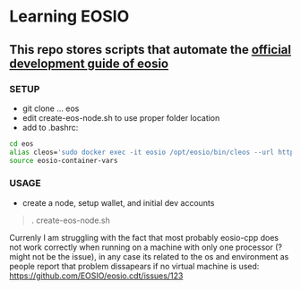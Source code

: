 
# Learning EOSIO #
## This repo stores scripts that automate the [official development guide of eosio](https://developers.eos.io/eosio-cpp/docs/introduction) ##

### SETUP ###
* git clone ... eos
* edit create-eos-node.sh to use proper folder location 
* add to .bashrc:
```bash
cd eos 
alias cleos='sudo docker exec -it eosio /opt/eosio/bin/cleos --url http://127.0.0.1:7777 --wallet-url http://127.0.0.1:5555'
source eosio-container-vars
```

### USAGE ###
* create a node, setup wallet, and initial dev accounts
> . create-eos-node.sh

Currenly I am struggling with the fact that most probably eosio-cpp does not work correctly when running on a machine with only one processor (? might not be the issue), in any case its related to the os and environment as people report that problem dissapears if no virtual machine is used: https://github.com/EOSIO/eosio.cdt/issues/123






